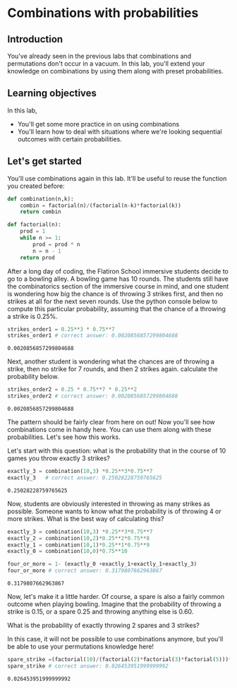 
# Combinations with probabilities

## Introduction

You've already seen in the previous labs that combinations and permutations don't occur in a vacuum. In this lab, you'll extend your knowledge on combinations by using them along with preset probabilities.

## Learning objectives

In this lab,

- You'll get some more practice in on using combinations
- You'll learn how to deal with situations where we're looking sequential outcomes with certain probabilities.

## Let's get started

You'll use combinations again in this lab. It'll be useful to reuse the function you created before:


```python
def combination(n,k):
    combin = factorial(n)/(factorial(n-k)*factorial(k))
    return combin

def factorial(n):
    prod = 1
    while n >= 1:
        prod = prod * n
        n = n - 1
    return prod
```

After a long day of coding, the Flatiron School immersive students decide to go to a bowling alley. A bowling game has 10 rounds. The students still have the combinatorics section of the immersive course in mind, and one student is wondering how big the chance is of throwing 3 strikes first, and then no strikes at all for the next seven rounds. Use the python console below to compute this particular probability, assuming that the chance of a throwing a strike is 0.25%.


```python
strikes_order1 = 0.25**3 * 0.75**7 
strikes_order1 # correct answer: 0.0020856857299804688
```




    0.0020856857299804688



Next, another student is wondering what the chances are of throwing a strike, then no strike for 7 rounds, and then 2 strikes again. calculate the probability below.


```python
strikes_order2 = 0.25 * 0.75**7 * 0.25**2 
strikes_order2 # correct answer: 0.0020856857299804688
```




    0.0020856857299804688



The pattern should be fairly clear from here on out! Now you'll see how combinations come in handy here. You can use them along with these probabilities. Let's see how this works.

Let's start with this question: what is the probability that in the course of 10 games you throw exactly 3 strikes?


```python
exactly_3 = combination(10,3) *0.25**3*0.75**7
exactly_3   # correct answer: 0.25028228759765625
```




    0.25028228759765625



Now, students are obviously interested in throwing as many strikes as possible. Someone wants to know what the probability is of throwing 4 or more strikes. What is the best way of calculating this?


```python
exactly_3 = combination(10,3) *0.25**3*0.75**7
exactly_2 = combination(10,2)*0.25**2*0.75**8
exactly_1 = combination(10,1)*0.25**1*0.75**9
exactly_0 = combination(10,0)*0.75**10

four_or_more = 1- (exactly_0 +exactly_1+exactly_1+exactly_3)
four_or_more # correct answer: 0.3179807662963867
```




    0.3179807662963867



Now, let's make it a little harder. Of course, a spare is also a fairly common outcome when playing bowling. Imagine that the probability of throwing a strike is 0.15, or a spare 0.25 and throwing anything else is 0.60.

What is the probability of exactly throwing 2 spares and 3 strikes?

In this case, it will not be possible to use combinations anymore, but you'll be able to use your permutations knowledge here!


```python
spare_strike =(factorial(10)/(factorial(2)*factorial(3)*factorial(5)))*(0.2**2*0.15**3*0.60**5)
spare_strike # correct answer: 0.026453951999999992
```




    0.026453951999999992



